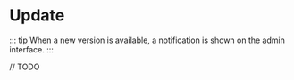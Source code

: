 # Update

::: tip
When a new version is available, a notification is shown on the admin interface.
:::

// TODO

